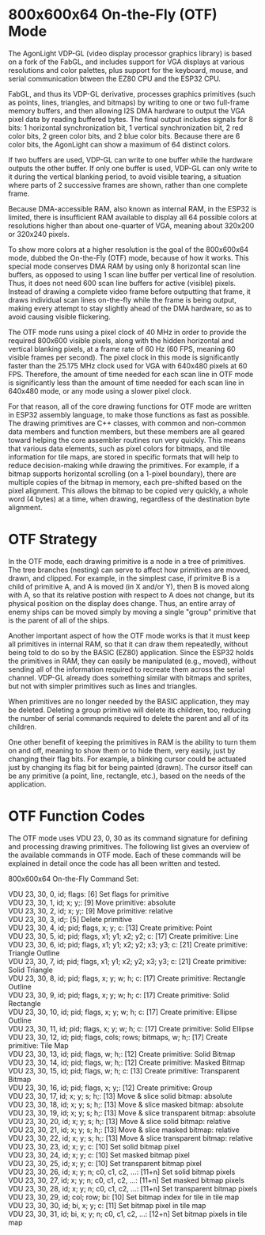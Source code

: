 # 800x600x64 On-the-Fly (OTF) Mode

The AgonLight VDP-GL (video display processor graphics library) is based on a fork of the FabGL, and includes support for VGA displays at various resolutions and color palettes, plus support for the keyboard, mouse, and serial communication btween the EZ80 CPU and the ESP32 CPU.

FabGL, and thus its VDP-GL derivative, processes graphics primitives (such as points, lines, triangles, and bitmaps) by writing to one or two full-frame memory buffers, and then allowing I2S DMA hardware to output the VGA pixel data by reading buffered bytes. The final output includes signals for 8 bits: 1 horizontal synchronization bit, 1 vertical synchronization bit, 2 red color bits, 2 green color bits, and 2 blue color bits. Because there are 6 color bits, the AgonLight can show a maximum of 64 distinct colors.

If two buffers are used, VDP-GL can write to one buffer while the hardware outputs the other buffer. If only one buffer is used, VDP-GL can only write to it during the vertical blanking period, to avoid visible tearing, a situation where parts of 2 successive frames are shown, rather than one complete frame.

Because DMA-accessible RAM, also known as internal RAM, in the ESP32 is limited, there is insufficient RAM available to display all 64 possible colors at resolutions higher than about one-quarter of VGA, meaning about 320x200 or 320x240 pixels.

To show more colors at a higher resolution is the goal of the 800x600x64 mode, dubbed the On-the-Fly (OTF) mode, because of how it works. This special mode conserves DMA RAM by using only 8 horizontal scan line buffers, as opposed to using 1 scan line buffer per vertical line of resolution. Thus, it does not need 600 scan line buffers for active (visible) pixels. Instead of drawing a complete video frame before outputting that frame, it draws individual scan lines on-the-fly while the frame is being output, making every attempt to stay slightly ahead of the DMA hardware, so as to avoid causing visible flickering.

The OTF mode runs using a pixel clock of 40 MHz in order to provide the required 800x600 visible pixels, along with the hidden horizontal and vertical blanking pixels, at a frame rate of 60 Hz
(60 FPS, meaning 60 visible frames per second). The pixel clock in this mode is significantly
faster than the 25.175 MHz clock used for VGA with 640x480 pixels at 60 FPS. Therefore, the amount
of time needed for each scan line in OTF mode is significantly less than the amount of time needed
for each scan line in 640x480 mode, or any mode using a slower pixel clock.

For that reason, all of the core drawing functions for OTF mode are written in ESP32 assembly language,
to make those functions as fast as possible. The drawing primitives are C++ classes, with common
and non-common data members and function members, but these members are all geared toward helping
the core assembler routines run very quickly. This means that various data elements, such as
pixel colors for bitmaps, and tile information for tile maps, are stored in specific formats that
will help to reduce decision-making while drawing the primitives. For example, if a bitmap supports
horizontal scrolling (on a 1-pixel boundary), there are multiple copies of the bitmap in memory,
each pre-shifted based on the pixel alignment. This allows the bitmap to be copied very quickly,
a whole word (4 bytes) at a time, when drawing, regardless of the destination byte alignment.

# OTF Strategy

In the OTF mode, each drawing primitive is a node in a tree of primitives. The tree branches (nesting) can
serve to affect how primitives are moved, drawn, and clipped. For example, in the simplest case, if primitve B
is a child of primitive A, and A is moved (in X and/or Y), then B is moved along with A, so that its relative
postion with respect to A does not change, but its physical position on the display does change. Thus, an entire array of enemy ships can
be moved simply by moving a single "group" primitive that is the parent of all of the ships.

Another important aspect of how the OTF mode works is that it must keep all primitives in internal RAM,
so that it can draw them repeatedly, without being told to do so by the BASIC (EZ80) application. Since
the ESP32 holds the primitives in RAM, they can easily be manipulated (e.g., moved), without sending
all of the information required to recreate them across the serial channel. VDP-GL already does something
similar with bitmaps and sprites, but not with simpler primitives such as lines and triangles.

When primitives are no longer needed by the BASIC application, they may be deleted. Deleting a group
primitive will delete its children, too, reducing the number of serial commands required to delete
the parent and all of its children.

One other benefit of keeping the primitives in RAM is the ability to turn them on and off, meaning
to show them or to hide them, very easily, just by changing their flag bits. For example, a blinking
cursor could be actuated just by changing its flag bit for being painted (drawn). The cursor itself can
be any primitive (a point, line, rectangle, etc.), based on the needs of the application.

# OTF Function Codes

The OTF mode uses VDU 23, 0, 30 as its command signature for defining and processing drawing primitives. The following list gives an overview of the available commands in OTF mode.
Each of these commands will be explained in detail once the code has all been written and tested.

800x600x64 On-the-Fly Command Set:

VDU 23, 30, 0, id; flags: [6] Set flags for primitive  
VDU 23, 30, 1, id; x; y;: [9] Move primitive: absolute  
VDU 23, 30, 2, id; x; y;: [9] Move primitive: relative  
VDU 23, 30, 3, id;: [5] Delete primitive  
VDU 23, 30, 4, id; pid; flags, x; y; c: [13] Create primitive: Point  
VDU 23, 30, 5, id; pid; flags, x1; y1; x2; y2; c: [17] Create primitive: Line  
VDU 23, 30, 6, id; pid; flags, x1; y1; x2; y2; x3; y3; c: [21] Create primitive: Triangle Outline  
VDU 23, 30, 7, id; pid; flags, x1; y1; x2; y2; x3; y3; c: [21] Create primitive: Solid Triangle  
VDU 23, 30, 8, id; pid; flags, x; y; w; h; c: [17] Create primitive: Rectangle Outline  
VDU 23, 30, 9, id; pid; flags, x; y; w; h; c: [17] Create primitive: Solid Rectangle  
VDU 23, 30, 10, id; pid; flags, x; y; w; h; c: [17] Create primitive: Ellipse Outline  
VDU 23, 30, 11, id; pid; flags, x; y; w; h; c: [17] Create primitive: Solid Ellipse  
VDU 23, 30, 12, id; pid; flags, cols; rows; bitmaps, w; h;: [17] Create primitive: Tile Map  
VDU 23, 30, 13, id; pid; flags, w; h;: [12] Create primitive: Solid Bitmap  
VDU 23, 30, 14, id; pid; flags, w; h;: [12] Create primitive: Masked Bitmap  
VDU 23, 30, 15, id; pid; flags, w; h; c: [13] Create primitive: Transparent Bitmap  
VDU 23, 30, 16, id; pid; flags, x; y;: [12] Create primitive: Group  
VDU 23, 30, 17, id; x; y; s; h;: [13] Move & slice solid bitmap: absolute  
VDU 23, 30, 18, id; x; y; s; h;: [13] Move & slice masked bitmap: absolute  
VDU 23, 30, 19, id; x; y; s; h;: [13] Move & slice transparent bitmap: absolute  
VDU 23, 30, 20, id; x; y; s; h;: [13] Move & slice solid bitmap: relative  
VDU 23, 30, 21, id; x; y; s; h;: [13] Move & slice masked bitmap: relative  
VDU 23, 30, 22, id; x; y; s; h;: [13] Move & slice transparent bitmap: relative  
VDU 23, 30, 23, id; x; y; c: [10] Set solid bitmap pixel  
VDU 23, 30, 24, id; x; y; c: [10] Set masked bitmap pixel  
VDU 23, 30, 25, id; x; y; c: [10] Set transparent bitmap pixel  
VDU 23, 30, 26, id; x; y; n; c0, c1, c2, ...: [11+n] Set solid bitmap pixels  
VDU 23, 30, 27, id; x; y; n; c0, c1, c2, ...: [11+n] Set masked bitmap pixels  
VDU 23, 30, 28, id; x; y; n; c0, c1, c2, ...: [11+n] Set transparent bitmap pixels  
VDU 23, 30, 29, id; col; row; bi: [10] Set bitmap index for tile in tile map  
VDU 23, 30, 30, id; bi, x; y; c: [11] Set bitmap pixel in tile map  
VDU 23, 30, 31, id; bi, x; y; n; c0, c1, c2, ...: [12+n] Set bitmap pixels in tile map  


